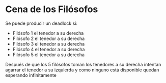
# Cena de los Filósofos
Se puede producir un deadlock si:
	
 - Filósofo 1 el tenedor a su derecha 
 - Filósofo 2 el tenedor a su derecha 
 - Filósofo 3 el tenedor a su derecha 
 - Filósofo 4 el tenedor a su derecha 
 - Filósofo 5 el tenedor a su derecha 

Después de que los 5 filósofos toman los tenedores a su derecha intentan agarrar el tenedor a su izquierda y como ninguno está disponible quedan esperando infinitamente
